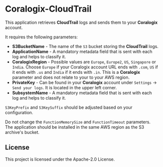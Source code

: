 # Coralogix-CloudTrail

This application retrieves **CloudTrail** logs and sends them to your **Coralogix** account.

It requires the following parameters:
* **S3BucketName** - The name of the `S3` bucket storing the **CloudTrail** logs.
* **ApplicationName** - A mandatory metadata field that is sent with each log and helps to classify it.
* **CoralogixRegion** - Possible values are `Europe`, `Europe2`, `US`, `Singapore` or `India`. Choose `Europe` if your Coralogix account URL ends with `.com`, `US` if it ends with `.us` and `India` if it ends with `.in`. This is a **Coralogix** parameter and does not relate to your to your AWS region.
* **PrivateKey** - Can be found in your **Coralogix** account under `Settings` -> `Send your logs`. It is located in the upper left corner.
* **SubsystemName** - A mandatory metadata field that is sent with each log and helps to classify it.

`S3KeyPrefix` and `S3KeySuffix` should be adjusted based on your configuration.

Do not change the `FunctionMemorySize` and `FunctionTimeout` parameters. The application should be installed in the same AWS region as the S3 archive's bucket.

## License

This project is licensed under the Apache-2.0 License.